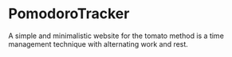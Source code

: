 # PomodoroTracker
A simple and minimalistic website for the tomato method is a time management technique with alternating work and rest.
